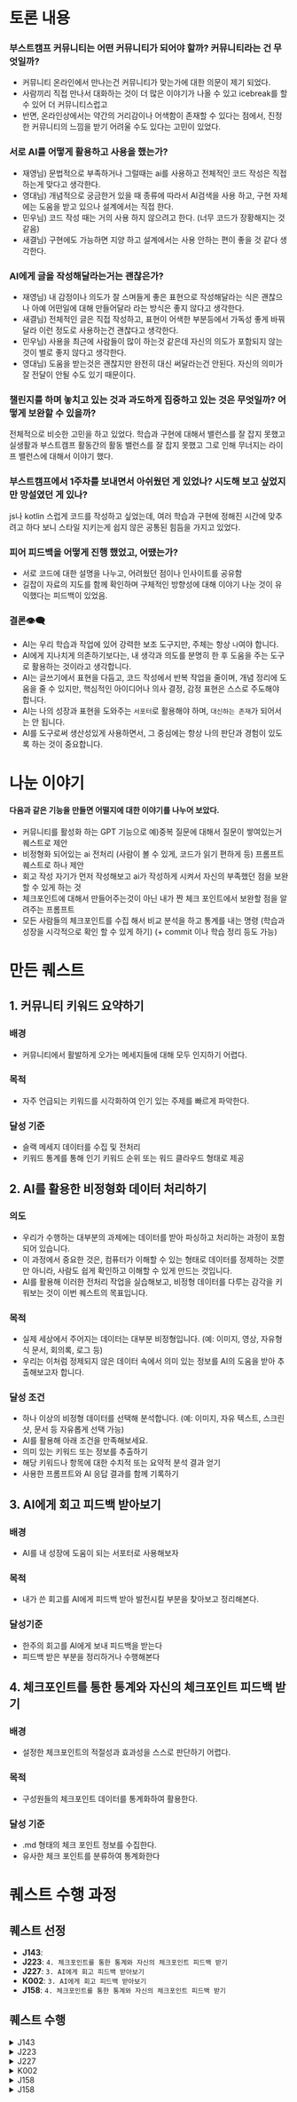 # 토론 내용
### 부스트캠프 커뮤니티는 어떤 커뮤니티가 되어야 할까? 커뮤니티라는 건 무엇일까?
* 커뮤니티 온라인에서 만나는건 커뮤니티가 맞는가에 대한 의문이 제기 되었다.
* 사람끼리 직접 만나서 대화하는 것이 더 많은 이야기가 나올 수 있고 icebreak를 할 수 있어 더 커뮤니티스럽고
* 반면, 온라인상에서는 약간의 거리감이나 어색함이 존재할 수 있다는 점에서, 진정한 커뮤니티의 느낌을 받기 어려울 수도 있다는 고민이 있었다.

### 서로 AI를 어떻게 활용하고 사용을 했는가?
- 재영님) 문법적으로 부족하거나 그럴때는 ai를 사용하고 전체적인 코드 작성은 직접 하는게 맞다고 생각한다.
- 영대님) 개념적으로 궁금한거 있을 때 종류에 따라서 AI검색을 사용 하고, 구현 자체에는 도움을 받고 있으나 설계에서는 직접 한다.
- 민우님) 코드 작성 때는 거의 사용 하지 않으려고 한다. (너무 코드가 장황해지는 것 같음)
- 새결님) 구현에도 가능하면 지양 하고 설계에서는 사용 안하는 편이 좋을 것 같다 생각한다.

### AI에게 글을 작성해달라는거는 괜찮은가?
- 재영님) 내 감정이나 의도가 잘 스며들게 좋은 표현으로 작성해달라는 식은 괜찮으나 아예 어떤일에 대해 만들어달라 라는 방식은 좋지 않다고 생각한다.
- 새결님) 전체적인 글은 직접 작성하고, 표현이 어색한 부분등에서 가독성 좋게 바꿔 달라 이런 정도로 사용하는건 괜찮다고 생각한다.
- 민우님) 사용을 최근에 사람들이 많이 하는것 같은데 자신의 의도가 포함되지 않는 것이 별로 좋지 않다고 생각한다. 
- 영대님) 도움을 받는것은 괜찮지만 완전히 대신 써달라는건 안된다. 자신의 의미가 잘 전달이 안될 수도 있기 때문이다.

### 챌린지를 하며 놓치고 있는 것과 과도하게 집중하고 있는 것은 무엇일까? 어떻게 보완할 수 있을까?
전체적으로 비슷한 고민을 하고 있었다.
학습과 구현에 대해서 밸런스를 잘 잡지 못했고 실생활과 부스트캠프 활동간의 활동 밸런스를 잘 잡지 못했고 그로 인해 무너지는 라이프 밸런스에 대해서 이야기 했다.

### 부스트캠프에서 1주차를 보내면서 아쉬웠던 게 있었나? 시도해 보고 싶었지만 망설였던 게 있나?
js나 kotlin 스럽게 코드를 작성하고 싶었는데, 여러 학습과 구현에 정해진 시간에 맞추려고 하다 보니 스타일 지키는게 쉽지 않은 공통된 힘듬을 가지고 있었다.

### 피어 피드백을 어떻게 진행 했었고, 어땠는가?
* 서로 코드에 대한 설명을 나누고, 어려웠던 점이나 인사이트를 공유함
* 길잡이 자료의 지도를 함께 확인하며 구체적인 방향성에 대해 이야기 나눈 것이 유익했다는 피드백이 있었음.

### 결론👁️‍🗨️
- AI는 우리 학습과 작업에 있어 강력한 보조 도구지만, 주체는 항상 `나`여야 합니다.
- AI에게 지나치게 의존하기보다는, 내 생각과 의도를 분명히 한 후 도움을 주는 도구로 활용하는 것이라고 생각합니다.
- AI는 글쓰기에서 표현을 다듬고, 코드 작성에서 반복 작업을 줄이며, 개념 정리에 도움을 줄 수 있지만, 핵심적인 아이디어나 의사 결정, 감정 표현은 스스로 주도해야 합니다.
- AI는 나의 성장과 표현을 도와주는 `서포터`로 활용해야 하며, `대신하는 존재`가 되어서는 안 됩니다.
- AI를 도구로써 생산성있게 사용하면서, 그 중심에는 항상 나의 판단과 경험이 있도록 하는 것이 중요합니다.

# 나눈 이야기
#### 다음과 같은 기능을 만들면 어떨지에 대한 이야기를 나누어 보았다.
- 커뮤니티를 활성화 하는 GPT 기능으로  예)중복 질문에 대해서 질문이 쌓여있는거 퀘스트로 제안
- 비정형화 되어있는 ai 전처리 (사람이 볼 수 있게, 코드가 읽기 편하게 등) 프롬프트 퀘스트로 하나 제안
- 회고 작성 자기가 먼저 작성해보고 ai가 작성하게 시켜서 자신의 부족했던 점을 보완 할 수 있게 하는 것
- 체크포인트에 대해서 만들어주는것이 아닌 내가 짠 체크 포인트에서 보완할 점을 알려주는 프롬프트
- 모든 사람들의 체크포인트를 수집 해서 비교 분석을 하고 통계를 내는 명령 (학습과 성장을 시각적으로 확인 할 수 있게 하기) (+ commit 이나 학습 정리 등도 가능)

# 만든 퀘스트 
## 1. 커뮤니티 키워드 요약하기
### 배경 
- 커뮤니티에서 활발하게 오가는 메세지들에 대해 모두 인지하기 어렵다.
### 목적 
- 자주 언급되는 키워드를 시각화하여 인기 있는 주제를 빠르게 파악한다.
### 달성 기준  
- 슬랙 메세지 데이터를 수집 및 전처리
- 키워드 통계를 통해 인기 키워드 순위 또는 워드 클라우드 형태로 제공

## 2. AI를 활용한 비정형화 데이터 처리하기
### 의도
- 우리가 수행하는 대부분의 과제에는 데이터를 받아 파싱하고 처리하는 과정이 포함되어 있습니다.
- 이 과정에서 중요한 것은, 컴퓨터가 이해할 수 있는 형태로 데이터를 정제하는 것뿐만 아니라, 사람도 쉽게 확인하고 이해할 수 있게 만드는 것입니다.
- AI를 활용해 이러한 전처리 작업을 실습해보고, 비정형 데이터를 다루는 감각을 키워보는 것이 이번 퀘스트의 목표입니다.

### 목적
- 실제 세상에서 주어지는 데이터는 대부분 비정형입니다. (예: 이미지, 영상, 자유형식 문서, 회의록, 로그 등)
- 우리는 이처럼 정제되지 않은 데이터 속에서 의미 있는 정보를 AI의 도움을 받아 추출해보고자 합니다.

### 달성 조건
- 하나 이상의 비정형 데이터를 선택해 분석합니다. (예: 이미지, 자유 텍스트, 스크린샷, 문서 등 자유롭게 선택 가능)
- AI를 활용해 아래 조건을 만족해보세요.
- 의미 있는 키워드 또는 정보를 추출하기
- 해당 키워드나 항목에 대한 수치적 또는 요약적 분석 결과 얻기
- 사용한 프롬프트와 AI 응답 결과를 함께 기록하기

## 3. AI에게 회고 피드백 받아보기
### 배경 
- AI를 내 성장에 도움이 되는 서포터로 사용해보자
### 목적 
- 내가 쓴 회고를 AI에게 피드백 받아 발전시킬 부분을 찾아보고 정리해본다.
### 달성기준
- 한주의 회고를 AI에게 보내 피드백을 받는다
- 피드백 받은 부분을 정리하거나 수행해본다

## 4. 체크포인트를 통한 통계와 자신의 체크포인트 피드백 받기
### 배경 
- 설정한 체크포인트의 적절성과 효과성을 스스로 판단하기 어렵다.
### 목적 
- 구성원들의 체크포인트 데이터를 통계화하여 활용한다.
### 달성 기준
- .md 형태의 체크 포인트 정보를 수집한다.
- 유사한 체크 포인트를 분류하여 통계화한다


# 퀘스트 수행 과정

## 퀘스트 선정
- **J143**: 
- **J223**: `4. 체크포인트를 통한 통계와 자신의 체크포인트 피드백 받기`
- **J227**: `3. AI에게 회고 피드백 받아보기`
- **K002**: `3. AI에게 회고 피드백 받아보기`
- **J158**: `4. 체크포인트를 통한 통계와 자신의 체크포인트 피드백 받기`

## 퀘스트 수행
<details>
<summary>J143</summary>

</details>

<details>
<summary>J223</summary>

</details>

<details>
<summary>J227</summary>

- 저는 1주차 활동을 진행하고 작성한 회고를 AI에게 주어 피드백을 받아보았습니다.
- 처음에는 그냥 "내가 작성한 회고에 대해서 피드백을 줘" 라고 물어봤더니, 약간 부족한 듯한 피드백을 받았습니다.
- 글의 표현력에 대한 피드백도 받고 싶었지만, 이 외에도 글의 내용, 추가하면 좋을 부분에 대한 의견도 받으면 좋을 것 같다는 생각이 들었습니다.
- AI 프롬프트에 대해서 더 알아보았더니, AI가 맡을 역할, 질문의 맥락, 데이터의 입력 내용과 원하는 출력을 명시해주는 것이 좋다는 것을 배웠습니다.
- AI에게 "글을 읽고 적절한 피드백을 해줄 수 있는 글쓰기 선생님"의 역할을 주고, 잘했던 점, 개선이 필요한 점 그리고 추가하면 좋을 점을 출력해달라고 요청하였습니다.
- 그 결과 다음과 같은 피드백을 얻을 수 있었습니다:

```
  - 내 의견을 조금 더 직접적이고 자연스럽게 표현하기
  - 자기 성찰을 살짝 더 구체화해보기, 느낀 점을 더 자세히 표현하기
  - 오타 수정하기 (헉... ㅠㅠ)
  - 다음에는 어떻게 활동을 진행할 것인지 구체적인 예시를 들어서 실현해보기
```

- 이번 릴레이 프로젝트를 통해 배운 점: 프롬프트를 약간 더 조심스럽게, 자세히 작성해주면 AI를 더 효과적으로 사용할 수 있다.
- 다음주에 실행해 볼 계획: AI를 통해서 학습해야 할 내용을 자세히 정리해보고, 회고 도중에도 다음에 실행할 예시를 하나 정도 들어보기


</details>

<details>
<summary>K002</summary>
7일차 미션에 아래와 같이 간단한 회고를 작성했습니다.  

오늘 미션을 하며 야크털을 털실 뭉치정도 깎은 것 같습니다. 학습할 내용을 잘 구분하고 상세히 정하는 것이
필요하다는 것도 느꼈습니다. 미션을 하며 잠을 늦게 자서 컨디션 유지가 쉽지 않은 것 같습니다. 오늘도 일찍 자야겠다고 생각했는데
벌써 새벽 3시가 넘었네요. 내일은 컨디션을 위해 반드시 적어도 새벽 2시에 자야겠습니다.

그리고 ChatGPT에게 회고에대한 피드백을 달라고 했습니다. 받은 피드백은 아래와 같습니다.

✅ 잘한 점
자기 성찰이 구체적이에요

"야크털을 털실 뭉치 정도 깎은 것 같습니다."
이 비유는 재밌고 직관적이에요. 복잡하고 본질과 거리가 있는 작업에 시간과 에너지를 들였다는 걸 유머 있게 표현해서 회고에 생동감이 있어요.

문제 인식과 학습 방향 설정이 좋습니다

"학습할 내용을 잘 구분하고 상세히 정하는 것이 필요하다는 것도 느꼈습니다."
무엇이 부족했는지 파악했고, 다음 미션에서 어떻게 개선할지 방향을 제시했어요. 이런 메타인지 능력은 성장에 정말 중요한 자질이에요.

자기 관리에 대한 고민이 드러나요

"오늘도 일찍 자야겠다고 생각했는데 벌써 새벽 3시가 넘었네요."
스스로 컨디션 문제를 인식하고, 개선하려는 의지가 보여서 좋아요. 단순한 다짐이 아니라 시간까지 명시적으로 정했다는 점에서 실행력도 기대돼요.

🔍 개선하면 더 좋을 점
구체적인 원인 분석이 추가되면 좋아요
예: 왜 학습할 내용을 잘 구분하지 못했는가? 어떤 지점에서 흐트러졌는가?
→ 이런 질문을 던지면 더 깊이 있는 회고가 되고, 반복을 줄일 수 있어요.

행동 계획이 조금 더 명확하면 좋습니다

"적어도 새벽 2시에 자야겠습니다."
좋지만, 어떻게 2시에 자게 만들 건지 간단한 전략을 덧붙이면 실천 가능성이 훨씬 높아요.
예: "1시 30분에는 작업을 멈추고 정리한다" 같은 행동 기준이 있으면 좋겠어요.

🌟 총평
성찰 → 문제 인식 → 다짐의 흐름이 자연스럽고 진정성이 있어요. 단순한 일기 느낌이 아니라, 다음에 더 잘하기 위한 회고로 기능하고 있다는 점에서 이미 굉장히 잘 쓰고 계신 겁니다. 다음 회고에서는 “어떤 선택이 야크털이었는지”를 구체화하고, 수면 전략도 함께 실험해보면 더 멋질 거예요.

위 피드백을 바탕으로 아래와 같이 수정했습니다.

오늘 미션을 하며 야크털을 털실 뭉치정도 깎은 것 같습니다. 파일관리의 목적이나 최소 요구조건은 굳이 학습하지 않아도 될 것 같습니다.
(전공책의 파일관리 부분을 읽으며 야크털을 더 깎으려다 멈춘 것이 다행이려나요.) 학습할 내용을 잘 구분하고 상세히 정하는 것이
필요하다는 것도 느꼈습니다. 미션을 하며 잠을 늦게 자서 컨디션 유지가 쉽지 않은 것 같습니다. 늦게 잠->졸림->낮잠->미션할 시간 부족->늦게 잠
이 패턴이 반복되네요. 오늘도 일찍 자야겠다고 생각했는데
벌써 새벽 3시가 넘었네요. 내일은 컨디션을 위해 적어도 새벽 2시에 자기 위해 1시 30분에 하던 것까지만 정리하고 자야겠습니다.
  
</details>

<details>
<summary>J158</summary>
  
# Day06
이번 미션에서 동료분들의 체크리스트를 보면서 나의 체크리스트가 많이 부족하다고 느끼게 되었습니다. 실제로 AI를 활용한 통계로도 미흡하거나 작성하지 못한 부분을 확인할 수 있었습니다.
다음 미션부터는 해야할일을 구체적인 항목으로 세세하게- 이번 릴레이 프로젝트를 통해 배운 점: 프롬프트를 약간 더 조심스럽게, 자세히 작성해주면 AI를 더 효과적으로 사용할 수 있다.
- 다음주에 실행해 볼 계획: AI를 통해서 학습해야 할 내용을 자세히 정리해보고, 회고 도중에도 다음에 실행할 예시를 하나 정도 들어보기


</details>

<details>
<summary>J158</summary>
  
# Day06
이번 미션에서 동료분들의 체크리스트를 보면서 나의 체크리스트가 많이 부족하다고 느끼게 되었습니다. 실제로 AI를 활용한 통계로도 미흡하거나 작성하지 못한 부분을 확인할 수 있었습니다.
다음 미션부터는 해야할일을 구체적인 항목으로 나눠서 작성하여 이번 미션에서 미흡한 부분을 보완하고자 합니다.

## ✅ 비교 통계표

| 항목 구분       | 주요 세부 항목                        | 팀 동료 리스트 상세도             | 나의 리스트 상세도       | 설명                     |
| ----------- | ------------------------------- | ------------------------ | ---------------- | ---------------------- |
| 사전 학습    | 객체지향 개념, 클래스/객체, 프로토타입, SOLID   | 매우 자세함 (정의 + 개념 + 구조 학습) | 충분히 포함됨 (요약 중심)  | 동료는 SOLID까지 포함하여 더 구조적 |
| 게임 룰 정리  | 캐릭터 규칙, 배치, 공격, 종료조건            | ✅ 자세히 정리                 | ✅ 간단 정리          | 둘 다 충실하게 반영함           |
| 구조 설계    | 디렉토리 분리, 모듈 분리, 역할 할당           | ✅ 디렉토리/모듈 역할까지 명확히       | ❌ 디렉토리/모듈 구조 미기술 | 동료가 더 구체적인 설계 기반 있음    |
| 클래스 설계  | Board, Character, GameManager 등 | ✅ 다이어그램, 역할 정리 포함        | ✅ 클래스 항목 포함      | 동료는 시각화 설계까지 진행함       |
| 캐릭터별 분석  | 각 캐릭터 능력/제약                     | ✅ 상세 규칙, 스톤, 능력 다수 정리    | ✅ 기본 규칙 정리       | 동료가 이동/공격 알고리즘까지 고려함   |
| 테스트 설계   | 단위 테스트, 예외 테스트                  | ✅ 테스트 케이스 항목 포함          | ❌ 미포함            | 동료가 테스트에 대한 계획이 명확함    |
| 입출력 처리   | Input/Renderer 모듈 설계            | ✅ I/O 책임 분리 기술           | ✅ Main 객체로 처리 기술 | 둘 다 방향성은 있지만 동료가 더 명확  |
| 게임 루프    | 루프 흐름 / 예외처리 / 종료조건             | ✅ 컴퓨터 턴, 종료조건 설계 포함      | ❌ 컴퓨터 턴/종료조건 미포함 | 동료가 턴 흐름을 더 깊게 설계함     |
| 예외 상황 분석 | 형식 오류, 캐릭터 없음 등                 | ✅ 입력 에러, 팀 충돌 등 포함       | ❌ 미포함            | 예외 처리 플랜이 부족           |
| 문서화      | README, 설계도, 학습정리 등             | ✅ 체크리스트, 설계 이미지 포함       | ❌ 별도 문서 없음       | 동료가 문서화를 더 철저히 함       |

---

## 📊 통계 요약

| 항목        | 팀 동료 수준 | 나의 수준      |
| --------- | ------- | ---------- |
| 사전 학습 깊이  | 매우 우수   | 우수         |
| 요구사항 분석   | 우수      | 우수         |
| 설계 상세도    | 매우 우수   | 보통         |
| 클래스 구조화   | 우수      | 우수         |
| 캐릭터 구현 계획 | 매우 우수   | 보통         |
| 테스트 설계    | 있음      | 없음         |
| I/O 구조 분리 | 있음      | 있음 (덜 구체적) |
| 게임 흐름 설계  | 있음      | 미흡         |
| 예외 시나리오   | 있음      | 없음         |
| 문서화       | 있음      | 없음         |

---

## 🏆 가장 이상적인 투두리스트 예시 (최종 통합 버전)

```md
# ✅ 마블 보드게임 최적의 투두리스트

## 1. 객체지향 개념 학습
- [x] 클래스, 인스턴스, 객체 차이 정리
- [x] 캡슐화, 상속, 다형성 개념 정리
- [x] JS에서 클래스 vs 프로토타입 차이 학습
- [x] SOLID 원칙 요약 (SRP, LSP 등)

## 2. 게임 규칙 분석
- [x] 캐릭터 이동/공격/HP/스톤 규칙 정리
- [x] 타노스 조건 및 스톤 훔치기 로직 정리
- [x] 각 캐릭터 이동 제약 정리
- [x] 게임 종료 조건 명시

## 3. 설계
- [x] 클래스 다이어그램 (Board, Character, GameManager 등)
- [x] 디렉토리 구조 설계 (src/characters, src/game, src/ui 등)
- [x] Position 타입 및 Board 격자 구조 설계
- [x] 캐릭터 상속 구조 설계 및 역할 정의

## 4. 구현
- [x] Character 부모 클래스 구현 (HP, attack, setPosition, etc)
- [x] 캐릭터별 클래스 구현 (Thanos, BW, HK, etc)
- [x] Board 구현 (배치, 공격, 이동, 확인 함수)
- [x] GameManager 구현 (setup, playTurn, 턴 전환)
- [x] Main 입력 루프 구현 (readline 처리)

## 5. 예외 처리 & 테스트
- [x] 위치 중복 / 턴 오류 / 입력 오류 처리
- [x] 공격 시 없는 대상 처리, 같은 팀 공격 방지
- [x] 테스트 시나리오 (생성, 이동, 공격, 제거, 스톤 탈취 등)

## 6. 보조 기능
- [x] 전체 HP 출력 ('?' 입력)
- [x] 턴 순환 및 컴퓨터 자동 입력
- [x] 게임 종료 조건 처리 및 출력

## 7. 문서화 & 리팩터링
- [x] README.md 작성 (기능/설계 요약)
- [x] 학습정리.md 작성 (OOP 개념 정리)
- [x] 기능별 커밋 관리 (gist 활용)

```
---

# Day07
오늘 미션에서는 Day06보다 체크리스트를 더욱 구체적으로 작성하려고 노력했습니다. 동료들과의 비교 통계를 통해서도 어제보다 세부적인 항목들을 기록했다는 점을 확인할 수 있었습니다.
또한, 한 동료 분께서 이번 미션에서 diagrams.net을 활용해 사전 설계를 다이어그램으로 정리하신 것을 보고, 설계를 시각화하는 것의 중요성을 다시금 깨달았습니다. 저 역시 이번 미션에서는 다이어그램을 통한 설계를 미처 고려하지 못했는데, 시각화된 설계는 나 자신에게도 더 정밀한 구조를 떠올리게 하고, 다른 사람에게도 내용을 쉽게 전달할 수 있다는 점에서 매우 유용하다는 점을 배웠습니다.
이에 따라 다음 미션부터는 체크리스트에서도 부족하다고 지적된 설계 시각화 부분을 보완하여, 다이어그램 중심의 설계를 적극 반영하고자 합니다.

## ✅ 비교 통계표

| 항목 구분       | 주요 세부 항목                                       | 동료 리스트 상세도                 | 나의 리스트 상세도               | 설명                                                             |
| -------------- | ---------------------------------------------------- | --------------------------------- | ------------------------------- | ---------------------------------------------------------------- |
| 사전 학습    | 파일 시스템, 디렉토리/파일 구조, FAT, 시스템콜 이해         | ✅ 매우 자세함 (하위 구조까지 포함)  | ✅ 포함됨 (요점 중심 요약)         | 동료는 커널·FAT·inode까지 포함해 더 깊이 있게 정리함              |
| 요구사항 분석 | 명령어 정리, 기능 명세, 용량 및 포맷 제한 등 분석            | ✅ 세부 명령/예외 조건까지 정리      | ✅ 명령어 중심 정리                | 둘 다 명령 위주 정리, 동료는 경계 케이스까지 분석함               |
| 설계         | 기능 분할 설계, CLI 흐름, 모듈 역할 구분                   | ✅ 기능 흐름도 및 구조 설계 이미지 포함 | ⚠️ 항목은 있지만 시각화/모듈 설계 없음 | 동료가 흐름도/역할 분리까지 상세 설계함                           |
|  기능 구현    | init, makedir, create, read, list, export/import 구현 | ✅ 전체 구현                        | ✅ 전체 구현                      | 구현 자체는 동등함, 코드 구조 설계는 동료가 더 명확함              |
| 영속성       | myfs.dat 저장/복원, revive 함수, Map 변환 처리            | ✅ 파일 구조 분리(myfs.dat/dir/info) | ✅ 단일 파일(myfs.dat) 사용        | 동료는 파일 종류 분리 설계, 나는 하나의 JSON으로 저장 처리        |
| 단위 테스트  | Jest 테스트 구성, 정상/예외 케이스 테스트 작성             | ✅ 각 기능 별 케이스, 커버리지 확인   | ✅ 대부분 구현, 일부 미흡            | 테스트 항목은 구현, 예외 처리나 삭제 기능 테스트는 미흡함         |
| 테스트 설계  | 테스트 순서 계획, 함수 우선순위, 커버리지 전략              | ✅ 계획 수립 및 커버리지 수치 목표     | ⚠️ 일부 항목만 있음                | 테스트 계획은 동료가 더 명확히 문서화함                            |
| 입력 처리    | 명령어 파싱, 인자 개수 체크, 에러 처리 로직                 | ✅ 상세 예외 처리                    | ✅ 기본적인 토큰 분리               | 동료는 인자 수 오류/포맷 오류에 더 철저한 메시지 처리              |
| 출력 처리    | 출력 메시지 형식 통일, 성공/오류 응답                     | ✅ 정형화된 출력 설계                | ✅ 명령어에 따른 출력 작성          | 둘 다 명령어별 응답을 잘 구성했음                                |
| 문서화       | README, 학습정리, 클래스/기능 구조도                     | ✅ 설계 이미지, 체크리스트 포함        | ⚠️ 단순 README.md만 작성성               | 동료는 구조 다이어그램까지 포함해 더 풍부한 문서화                 |


## ✅ 최종 체크리스트
```
### \[사전 학습]
- [x] 파일 시스템 구조 (inode, 디렉토리, 블록)
- [x] 파일 I/O와 시스템콜 이해
- [x] FAT 구조와 동작 방식
- [x] 가상 메모리 & 인메모리 구현 의미

### \[요구사항 분석]

- [x] CLI 명령어 명세 정리
- [x] import/export 명령어 흐름 파악
- [x] 인메모리 vs 영속성 요구사항 비교

### \[설계]

- [x] CLI ↔ 파서 ↔ FS 흐름 설계
- [x] 파일/디렉토리 자료구조 정의
- [x] save/load 시 JSON 포맷 설계
- [x] 오류 처리 설계 (없는 경로, 용량 초과 등)

### \[구현]

- [x] init, makedir, create, read, list
- [x] saveState, loadState, reviveDirectory
- [x] import, export (호스트 파일 연동)

### \[단위 테스트]

- [x] Jest 설치 및 실행
- [x] 정상 케이스 테스트
- [x] 에러/예외 상황 테스트
- [x] 영속성 테스트 (파일 저장/불러오기)
- [x] 커버리지 측정 및 CI 연동 (선택)
```

## 🔍 **종합 분석**

* 구현 파트는 핵심 기능(`init`, `makedir`, `create`, `read`, `list`, `영속성`) 중심으로 잘 진행되어 있으며,
* 단위 테스트도 영속성까지 테스트한 점이 우수합니다.
* 다만, `사전 학습`과 `요구사항/설계 분석`은 README.md 등에 명확하게 기술되어야 미션의 완성도로 인정받기 좋습니다.
* 특히 `import/export`, 시스템콜/파일 포맷 등은 이후 기능 확장성 측면에서도 중요합니다.
  
</details>
